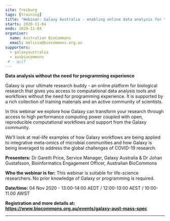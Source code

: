 ```yaml
---
site: freiburg
tags: [training]
title: "Webinar: Galaxy Australia - enabling online data analysis for the research community"
starts: 2020-11-04
ends: 2020-11-04
organiser:
  name: Australian BioCommons
  email: melissa@biocommons.org.au
supporters:
  - galaxyaustralia
  - ausbiocommons
 # - qcif
---
```

**Data analysis without the need for programming experience**

Galaxy is your ultimate research buddy -  an online platform for biological research that gives you access to computational data analysis tools and workflows without the need for programming experience. It is supported by a rich collection of training materials and an active community of scientists.

In this webinar we explore how Galaxy can transform your research through access to high performance computing power coupled with open, reproducible computational workflows and support from the Galaxy community. 

We’ll look at real-life examples of how Galaxy workflows are being applied to integrative meta-omics of microbial communities and how Galaxy is being leveraged to address the global challenges of COVID-19 research.

**Presenters:** Dr Gareth Price, Service Manager, Galaxy Australia & Dr Johan Gustafsson, Bioinformatics Engagement Officer, Australian BioCommons 

**Who the webinar is for:** This webinar is suitable for life-science researchers. No prior knowledge of Galaxy or programming is required.

**Date/time:** 04 Nov 2020 - 13:00-14:00 AEDT / 12:00-13:00 AEST / 10:00-11.00 AWST

**Registration and more details at: <a href="https://www.biocommons.org.au/events/galaxy-aust-mass-spec">https://www.biocommons.org.au/events/galaxy-aust-mass-spec</a>**

---

